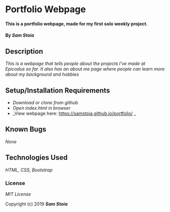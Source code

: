 # Portfolio Webpage

#### This is a portfolio webpage, made for my first solo weekly project.

#### By _Sam Stoia_

## Description

_This is a webpage that tells people about the projects I've made at Epicodus so far.  It also has an about me page where people can learn more about my background and hobbies_

## Setup/Installation Requirements

* _Download or clone from github_
* _Open index.html in browser_
* _View webpage here: https://samstoia.github.io/portfolio/ _

## Known Bugs

_None_

## Technologies Used

_HTML, CSS, Bootstrap_

### License

*MIT License*

Copyright (c) 2019 **_Sam Stoia_**
